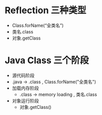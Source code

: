 # Reflection 三种类型

- Class.forName(“全类名”)
- 类名.class
- 对象.getClass

# Java Class 三个阶段

-  源代码阶段
  - .java -> .class , Class.forName("全类名")
- 加载内存阶段
  - .class -> memory loading , 类名.class
- 对象运行阶段
  - 对象.getClass()